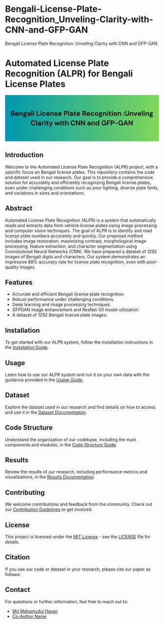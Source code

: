 # Bengali-License-Plate-Recognition_Unveling-Clarity-with-CNN-and-GFP-GAN
Bengali License Plate Recognition :Unveling Clarity with CNN and GFP-GAN

# Automated License Plate Recognition (ALPR) for Bengali License Plates

![Project Logo or Banner Image](banner.png)

## Introduction

Welcome to the Automated License Plate Recognition (ALPR) project, with a specific focus on Bengali license plates. This repository contains the code and dataset used in our research. Our goal is to provide a comprehensive solution for accurately and efficiently recognizing Bengali license plates, even under challenging conditions such as poor lighting, diverse plate fonts, and variations in sizes and orientations.

## Abstract

Automated License Plate Recognition (ALPR) is a system that automatically reads and extracts data from vehicle license plates using image processing and computer vision techniques. The goal of ALPR is to identify and read license plate numbers accurately and quickly. Our proposed method includes image restoration, maximizing contrast, morphological image processing, feature extraction, and character segmentation using Convolutional Neural Networks (CNN). We have prepared a dataset of 1292 images of Bengali digits and characters. Our system demonstrates an impressive 88% accuracy rate for license plate recognition, even with poor-quality images.

## Features

- Accurate and efficient Bengali license plate recognition.
- Robust performance under challenging conditions.
- Deep learning and image processing techniques.
- GFPGAN image enhancement and ResNet-50 model utilization.
- A dataset of 1292 Bengali license plate images.

## Installation

To get started with our ALPR system, follow the installation instructions in the [Installation Guide](installation.md).

## Usage

Learn how to use our ALPR system and run it on your own data with the guidance provided in the [Usage Guide](usage.md).

## Dataset

Explore the dataset used in our research and find details on how to access and use it in the [Dataset Documentation](dataset.md).

## Code Structure

Understand the organization of our codebase, including the main components and modules, in the [Code Structure Guide](code_structure.md).

## Results

Review the results of our research, including performance metrics and visualizations, in the [Results Documentation](results.md).

## Contributing

We welcome contributions and feedback from the community. Check out our [Contribution Guidelines](CONTRIBUTING.md) to get involved.

## License

This project is licensed under the [MIT License](LICENSE) - see the [LICENSE](LICENSE) file for details.

## Citation

If you use our code or dataset in your research, please cite our paper as follows:








## Contact

For questions or further information, feel free to reach out to:

- [Md Mahamudul Hasan](mailto:mhtusar120725@gmail.com)
- [Co-Author Name](mailto:co.author@example.com)

